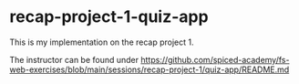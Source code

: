 # recap-project-1-quiz-app
This is my implementation on the recap project 1. 

The instructor can be found under https://github.com/spiced-academy/fs-web-exercises/blob/main/sessions/recap-project-1/quiz-app/README.md
